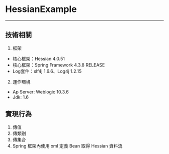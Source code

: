 # HessianExample

---

## 技術相關

1. 框架

* 核心框架：Hessian 4.0.51
* 核心框架：Spring Framework 4.3.8 RELEASE
* Log套件：slf4j 1.6.6、Log4j 1.2.15

2. 運作環境
* Ap Server: Weblogic 10.3.6
* Jdk: 1.6

## 實現行為

1. 傳值
2. 傳類別
3. 傳集合
4. Spring 框架內使用 xml 定義 Bean 取得 Hessian 資料流
